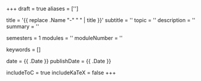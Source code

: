 +++
draft = true
aliases = ['']

title = '{{ replace .Name "-" " " | title }}'
subtitle = ''
topic = ''
description = ''
summary = ''

semesters = 1
modules = ''
moduleNumber = ''

keywords = []

date = {{ .Date }}
publishDate = {{ .Date }}

includeToC = true
includeKaTeX = false
+++
